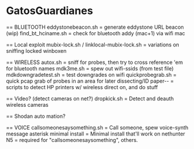 
# GatosGuardianes

== BLUETOOTH
eddystonebeacon.sh 	= generate eddystone URL beacon (wip)
find_bt_hciname.sh 	= check for bluetooth addy (mac+1) via wifi mac

== Local exploit
mubix-lock.sh / linklocal-mubix-lock.sh = variations on sniffing locked winboxen

== WIRELESS
autox.sh 		= sniff for probes, then try to cross reference 'em for bluetooth names
mdk3me.sh 		= spew out wifi-ssids (from test file)
mdkdowngradetest.sh 	= test downgrades on wifi
quickprobegrab.sh 	= quick pcap grab of probes in an area for later dissecting/ID
paper-- 		= scripts to detect HP printers w/ wireless direct on, and do stuff

== Video? (detect cameras on net?)
dropkick.sh             = Detect and deauth wireless cameras

== Shodan auto mation?

== VOICE
callsomeonesaysomething.sh	= Call someone, spew voice-synth message
asterisk minimal install 	= Minimal install that'll work on nethunter N5
				= required for "callsomeonesaysomething", others.

